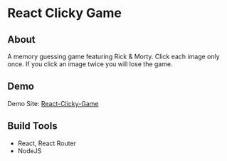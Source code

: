 # React Clicky Game

## About
A memory guessing game featuring Rick & Morty. Click each image only once. If you click an image twice you will lose the game. 

## Demo
Demo Site: [React-Clicky-Game](https://jhgarrett.github.io/react-cli…)  

## Build Tools
* React, React Router
* NodeJS
